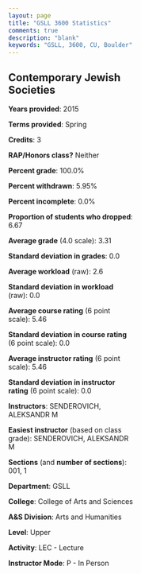 ```yaml
---
layout: page
title: "GSLL 3600 Statistics"
comments: true
description: "blank"
keywords: "GSLL, 3600, CU, Boulder"
--- 
```

<head>
<script src="https://ajax.googleapis.com/ajax/libs/jquery/2.1.3/jquery.min.js"></script>
<script src="https://dl.dropboxusercontent.com/s/pc42nxpaw1ea4o9/highcharts.js?dl=0"></script>
<!-- <script src="../assets/js/highcharts.js"></script> -->
<style type="text/css">@font-face {
	font-family: "Bebas Neue";
	src: url(https://www.filehosting.org/file/details/544349/BebasNeue%20Regular.otf) format("opentype");
	}
	h1.Bebas { 
		font-family: "Bebas Neue", Verdana, Tahoma;
	}
</style>
</head>
<body>
	<div id="container" style="float: right; width: 45%; height: 88%; margin-left: 2.5%; margin-right: 2.5%;"></div>
	<script language="JavaScript">
		$(document).ready(function() {
		var chart = {type: 'column'};
		var title = {text: 'Grade Distribution'};
		var xAxis = {categories: ['A','B','C','D','F'],crosshair: true};
		var yAxis = {min: 0,title: {text: 'Percentage'}};
		var tooltip = {headerFormat: '<center><b><span style="font-size:20px">{point.key}</span></b></center>',
		               pointFormat: '<td style="padding:0"><b>{point.y:.1f}%</b></td>',
		               footerFormat: '</table>',shared: true,useHTML: true};
		var plotOptions = {column: {pointPadding: 0.0,borderWidth: 0}};  
		var credits = {enabled: false};var series= [{name: 'Percent',data: [35.71,57.14,7.14,0.0,0.0,]}];
		var json = {};
		json.chart = chart;
		json.title = title;
		json.tooltip = tooltip;
		json.xAxis = xAxis;
		json.yAxis = yAxis;  
		json.series = series;
		json.plotOptions = plotOptions;  
		json.credits = credits;
		$('#container').highcharts(json);
	});
	</script>
</body>
			   
## Contemporary Jewish Societies

**Years provided**: 2015

**Terms provided**: Spring

**Credits**: 3

**RAP/Honors class?** Neither

**Percent grade**: 100.0%

**Percent withdrawn**: 5.95%

**Percent incomplete**: 0.0%

**Proportion of students who dropped**: 6.67

**Average grade** (4.0 scale): 3.31

**Standard deviation in grades**: 0.0

**Average workload** (raw): 2.6

**Standard deviation in workload** (raw): 0.0

**Average course rating** (6 point scale): 5.46

**Standard deviation in course rating** (6 point scale): 0.0

**Average instructor rating** (6 point scale): 5.46

**Standard deviation in instructor rating** (6 point scale): 0.0

**Instructors**: SENDEROVICH, ALEKSANDR M

**Easiest instructor** (based on class grade): SENDEROVICH, ALEKSANDR M

**Sections** (and **number of sections**): 001, 1

**Department**: GSLL

**College**: College of Arts and Sciences

**A&S Division**: Arts and Humanities

**Level**: Upper

**Activity**: LEC - Lecture

**Instructor Mode**: P  - In Person